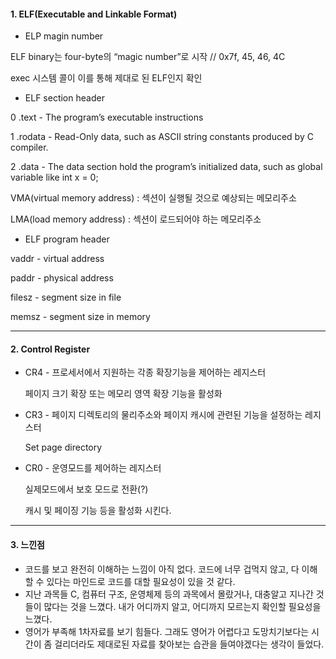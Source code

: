 #### 1. ELF(Executable and Linkable Format)

- ELP magin number

ELF binary는 four-byte의 “magic number”로 시작  // 0x7f, 45, 46, 4C

exec 시스템 콜이 이를 통해 제대로 된 ELF인지 확인

- ELF section header

0 .text - The program’s executable instructions

1 .rodata - Read-Only data, such as ASCII string constants produced by C compiler.

2 .data - The data section hold the program’s initialized data, such as global variable  like int x = 0;

VMA(virtual memory address) : 섹션이 실행될 것으로 예상되는 메모리주소

LMA(load memory address) : 섹션이 로드되어야 하는 메모리주소

- ELF program header

vaddr - virtual address

paddr - physical address

filesz - segment size in file

memsz - segment size in memory

---

#### 2. Control Register

- CR4 - 프로세서에서 지원하는 각종 확장기능을 제어하는 레지스터

    페이지 크기 확장 또는 메모리 영역 확장 기능을 활성화

- CR3 - 페이지 디렉토리의 물리주소와 페이지 캐시에 관련된 기능을 설정하는 레지스터

   Set page directory

- CR0 - 운영모드를 제어하는 레지스터

   실제모드에서 보호 모드로 전환(?)

   캐시 및 페이징 기능 등을 활성화 시킨다.

---

#### 3. 느낀점

- 코드를 보고 완전히 이해하는 느낌이 아직 없다. 
코드에 너무 겁먹지 않고, 다 이해할 수 있다는 마인드로 코드를 대할 필요성이 있을 것 같다. 
- 지난 과목들 C, 컴퓨터 구조, 운영체제 등의 과목에서 몰랐거나, 대충알고 지나간 것들이 많다는 것을 느꼈다. 내가 어디까지 알고, 어디까지 모르는지 확인할 필요성을 느꼈다.
- 영어가 부족해 1차자료를 보기 힘들다. 그래도 영어가 어렵다고 도망치기보다는 시간이 좀 걸리더라도 제대로된 자료를 찾아보는 습관을 들여야겠다는 생각이 들었다.
